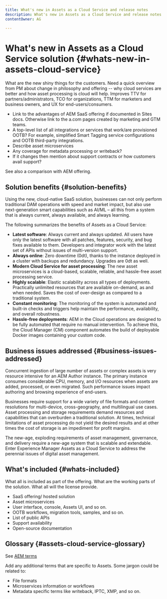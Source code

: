 ```yaml
---
title: What's new in Assets as a Cloud Service and release notes
description: What's new in Assets as a Cloud Service and release notes.
contentOwner: AG

---
```


# What's new in Assets as a Cloud Service solution {#whats-new-in-assets-cloud-service}

What are the new shiny things for the customers.
Need a quick overview from PM about change in philosophy and offering -- why cloud services are better and how asset processing is cloud will help. Improves TTV for partners/administrators, TCO for organizations, TTM for marketers and business owners, and UX for end-users/consumers.

* Link to the advantages of AEM SaaS offering if documented in Sites docs. Otherwise link to the a.com pages created by marketing and GTM teams.
* A top-level list of all integrations or services that work/are provisioned OOTB? For example, simplified Smart Tagging service configurations and OOTB third-party integrations.
* Describe asset microservices
* Any coverage for metadata processing or writeback?
* If it changes then mention about support contracts or how customers avail support?

See also a comparison with AEM offering.

## Solution benefits {#solution-benefits}

Using the new, cloud-native SaaS solution, businesses can not only perform traditional DAM operations with speed and market impact, but also use next-generation smart capabilities such as AI/ML – all this from a system that is always current, always available, and always learning.

The following summarizes the benefits of Assets as a Cloud Service:

* **Latest software**: Always current and always updated. All users have only the latest software with all patches, features, security, and bug fixes available to them. Developers and integrator work with the latest set of APIs without issues of multi-version support.
* **Always online**: Zero downtime (0dt), thanks to the instance deployed in a cluster with backups and redundancy. Upgrades are 0dt as well.
* **Modern Cloud Service for asset processing**: The new asset microservices is a cloud-based, scalable, reliable, and hassle-free asset processing service.
* **Highly scalable**: Elastic scalability across all types of deployments. Practically unlimited resources that are available on-demand, as and when needed. Saves the cost of over-design as compared to a traditional system.
* **Constant monitoring**: The monitoring of the system is automated and built-in checks and triggers help maintain the performance, availability, and overall robustness.
* **Hassle-free deployments**: AEM in the Cloud operations are designed to be fully automated that require no manual intervention. To achieve this, the Cloud Manager (CM) component automates the build of deployable Docker images containing your custom code.

## Business issues addressed {#business-issues-addressed}

Concurrent ingestion of large number of assets or complex assets is very resource intensive for an AEM Author instance. The primary instance consumes considerable CPU, memory, and I/O resources when assets are added, processed, or even migrated. Such performance issues impact authoring and browsing experience of end-users.

Businesses require support for a wide variety of file formats and content resolutions for multi-device, cross-geography, and multilingual use cases. Asset processing and storage requirements demand resources and capabilities that can overburden a traditional solution. At times, technical limitations of asset processing do not yield the desired results and at other times the cost of storage is an impediment for profit margins.

The new-age, exploding requirements of asset management, governance, and delivery require a new-age system that is scalable and extendable. Enter Experience Manager Assets as a Cloud Service to address the perennial issues of digital asset management.

## What's included {#whats-included}

What all is included as part of the offering.
What are the working parts of the solution.
What all will the license provide.

* SaaS offering/ hosted solution
* Asset microservices
* User interface, console, Assets UI, and so on.
* OOTB workflows, migration tools, samples, and so on.
* List of public APIs
* Support availability
* Open-source documentation

## Glossary {#assets-cloud-service-glossary}

See [AEM terms](/help/overview/terminology.md)

Add any additional terms that are specific to Assets. Some jargon could be related to:
* File formats
* Microservices information or workflows
* Metadata specific terms like writeback, IPTC, XMP, and so on.
